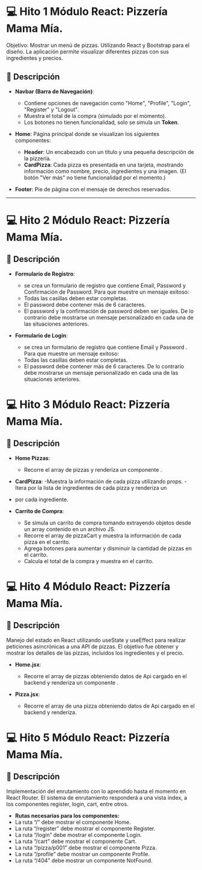 # 💻 Hito 1 Módulo React: Pizzería Mama Mía.

Objetivo: Mostrar un menú de pizzas. Utilizando React y Bootstrap para el diseño. La aplicación permite visualizar diferentes pizzas con sus ingredientes y precios.

## 📝 Descripción

- **Navbar (Barra de Navegación)**:
  - Contiene opciones de navegación como "Home", "Profile", "Login", "Register" y "Logout".
  - Muestra el total de la compra (simulado por el momento).
  - Los botones no tienen funcionalidad, solo se simula un **Token**.

- **Home**: Página principal donde se visualizan los siguientes componentes:
  - **Header**: Un encabezado con un título y una pequeña descripción de la pizzería.
  - **CardPizza**: Cada pizza es presentada en una tarjeta, mostrando información como nombre, precio, ingredientes y una imagen. (El botón "Ver más" no tiene funcionalidad por el momento.)

- **Footer**: Pie de página con el mensaje de derechos reservados.

---

# 💻 Hito 2 Módulo React: Pizzería Mama Mía.

## 📝 Descripción

- **Formulario de Registro**:
  - se crea un formulario de registro que contiene Email, Password y Confirmación de Password.
  Para que muestre un mensaje exitoso:
  - Todas las casillas deben estar completas.
  - El password debe contener más de 6 caracteres.
  - El password y la confirmación de password deben ser iguales.
  De lo contrario debe mostrarse un mensaje personalizado en cada una de las situaciones anteriores.

- **Formulario de Login**:
  - se crea un formulario de registro que contiene Email y Password .
  Para que muestre un mensaje exitoso:
  - Todas las casillas deben estar completas.
  - El password debe contener más de 6 caracteres.
    De lo contrario debe mostrarse un mensaje personalizado en cada una de las situaciones anteriores.

# 💻 Hito 3 Módulo React: Pizzería Mama Mía.

## 📝 Descripción

- **Home Pizzas**:
   - Recorre el array de pizzas y renderiza un componente <CardPizza />.


- **CardPizza**:
  -Muestra la información de cada pizza utilizando props.
  -Itera por la lista de ingredientes de cada pizza y renderiza un <li> por cada ingrediente.



- **Carrito de Compra**:
  - Se simula un carrito de compra tomando extrayendo objetos desde un array contenido en un archivo JS.
  - Recorre el array de pizzaCart y muestra la información de cada pizza en el carrito.
  - Agrega botones para aumentar y disminuir la cantidad de pizzas en el carrito.
  - Calcula el total de la compra y muestra en el carrito.


# 💻 Hito 4 Módulo React: Pizzería Mama Mía.

## 📝 Descripción

Manejo del estado en React utilizando useState y useEffect para realizar peticiones asincrónicas a una API de pizzas. El objetivo fue obtener y mostrar los detalles de las pizzas, incluidos los ingredientes y el precio.

- **Home.jsx**:
   - Recorre el array de pizzas obteniendo datos de Api cargado en el backend  y renderiza un componente <CardPizza />.


- **Pizza.jsx**:
  - Recorre el array de una pizza obteniendo datos de Api cargado en el backend y renderiza.

# 💻 Hito 5 Módulo React: Pizzería Mama Mía.

## 📝 Descripción

Implementación del enrutamiento con lo aprendido hasta el momento en React Router.
El sistema de enrutamiento responderá a una vista index, a los componentes register, login,
cart, entre otros.

- **Rutas necesarias para los componentes:**
 - La ruta “/” debe mostrar el componente Home.
 - La ruta “/register” debe mostrar el componente Register.
 - La ruta “/login” debe mostrar el componente Login.
 - La ruta “/cart” debe mostrar el componente Cart.
 - La ruta “/pizza/p001” debe mostrar el componente Pizza.
 - La ruta “/profile” debe mostrar un componente Profile.
 - La ruta “/404” debe mostrar un componente NotFound.